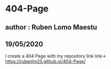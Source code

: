 # 404-Page
## author : Ruben Lomo Maestu
## 19/05/2020
I create a 404 Page with my repository link
link-> https://rubenlm25.github.io/404-Page/
